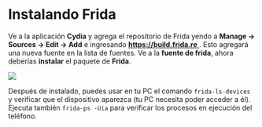 # Instalando Frida

Ve a la aplicación **Cydia** y agrega el repositorio de Frida yendo a **Manage -> Sources -> Edit -> Add** e ingresando [**https://build.frida.re** ](https://build.frida.re). Esto agregará una nueva fuente en la lista de fuentes. Ve a la **fuente de frida**, ahora deberías **instalar** el paquete de **Frida**.

![](https://miro.medium.com/max/614/0\*qSD26kBtgt\_UIZk1.png)

Después de instalado, puedes usar en tu PC el comando `frida-ls-devices` y verificar que el dispositivo aparezca (tu PC necesita poder acceder a él). Ejecuta también `frida-ps -Uia` para verificar los procesos en ejecución del teléfono.
